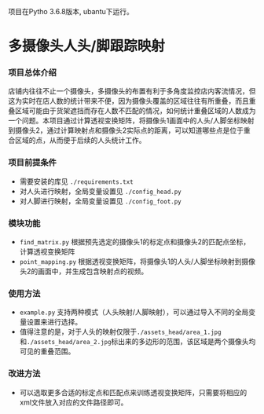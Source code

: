 项目在Pytho 3.6.8版本, ubantu下运行。

# 多摄像头人头/脚跟踪映射

### 项目总体介绍

店铺内往往不止一个摄像头，多摄像头的布置有利于多角度监控店内客流情况，但这为实时在店人数的统计带来不便，因为摄像头覆盖的区域往往有所重叠，而且重叠区域可能由于货架遮挡而存在人数不匹配的情况，如何统计重叠区域的人数成为一个问题。本项目通过计算透视变换矩阵，将摄像头1画面中的人头/人脚坐标映射到摄像头2，通过计算映射点和摄像头2实际点的距离，可以知道哪些点是位于重合区域的点，从而便于后续的人头统计工作。

### 项目前提条件

- 需要安装的库见 ```./requirements.txt```
- 对人头进行映射，全局变量设置见 ```./config_head.py```
- 对人脚进行映射，全局变量设置见 ```./config_foot.py```

### 模块功能

- ```find_matrix.py``` 根据预先选定的摄像头1的标定点和摄像头2的匹配点坐标，计算透视变换矩阵
- ```point_mapping.py``` 根据透视变换矩阵，将摄像头1的人头/人脚坐标映射到摄像头2的画面中，并生成包含映射点的视频。

### 使用方法

- ```example.py```   支持两种模式（人头映射/人脚映射），可以通过导入不同的全局变量设置来进行选择。
-  值得注意的是，对于人头的映射仅限于```./assets_head/area_1.jpg```和```./assets_head/area_2.jpg```标出来的多边形的范围，该区域是两个摄像头均可见的重叠范围。

### 改进方法
- 可以选取更多合适的标定点和匹配点来训练透视变换矩阵，只需要将相应的xml文件放入对应的文件路径即可。



